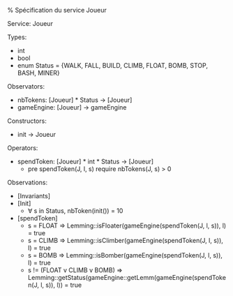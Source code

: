 % Spécification du service Joueur

Service: Joueur

Types: 
	
* int
* bool
* enum Status = {WALK, FALL, BUILD, CLIMB, FLOAT, BOMB, STOP, BASH, MINER}
	
Observators:

* nbTokens: [Joueur] * Status → [Joueur]
* gameEngine: [Joueur] → gameEngine

Constructors:
	
* init → Joueur

Operators:

* spendToken: [Joueur] * int * Status → [Joueur]
	* pre spendToken(J, l, s) require nbTokens(J, s) > 0
	
Observations:

* [Invariants]
* [Init]
	* ∀ s in Status, nbToken(init()) = 10
* [spendToken]
	* s = FLOAT ⇒ Lemming::isFloater(gameEngine(spendToken(J, l, s)), l) = true
	* s = CLIMB ⇒ Lemming::isClimber(gameEngine(spendToken(J, l, s)), l) = true
	* s = BOMB ⇒ Lemming::isBomber(gameEngine(spendToken(J, l, s)), l) = true
	* s != (FLOAT v CLIMB v BOMB) ⇒ Lemming::getStatus(gameEngine::getLemm(gameEngine(spendToken(J, l, s)), l)) = true

